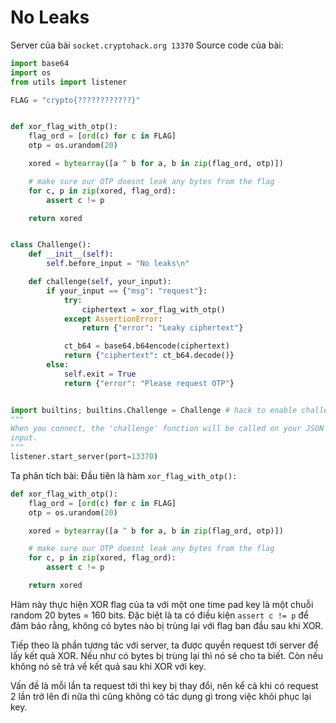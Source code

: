 # No Leaks
Server của bài `socket.cryptohack.org 13370`
Source code của bài: 
```python
import base64
import os
from utils import listener

FLAG = "crypto{????????????}"


def xor_flag_with_otp():
    flag_ord = [ord(c) for c in FLAG]
    otp = os.urandom(20)

    xored = bytearray([a ^ b for a, b in zip(flag_ord, otp)])

    # make sure our OTP doesnt leak any bytes from the flag
    for c, p in zip(xored, flag_ord):
        assert c != p

    return xored


class Challenge():
    def __init__(self):
        self.before_input = "No leaks\n"

    def challenge(self, your_input):
        if your_input == {"msg": "request"}:
            try:
                ciphertext = xor_flag_with_otp()
            except AssertionError:
                return {"error": "Leaky ciphertext"}

            ct_b64 = base64.b64encode(ciphertext)
            return {"ciphertext": ct_b64.decode()}
        else:
            self.exit = True
            return {"error": "Please request OTP"}


import builtins; builtins.Challenge = Challenge # hack to enable challenge to be run locally, see https://cryptohack.org/faq/#listener
"""
When you connect, the 'challenge' function will be called on your JSON
input.
"""
listener.start_server(port=13370)
```
Ta phân tích bài: Đầu tiên là hàm `xor_flag_with_otp():`
```python
def xor_flag_with_otp():
    flag_ord = [ord(c) for c in FLAG]
    otp = os.urandom(20)

    xored = bytearray([a ^ b for a, b in zip(flag_ord, otp)])

    # make sure our OTP doesnt leak any bytes from the flag
    for c, p in zip(xored, flag_ord):
        assert c != p

    return xored
```
Hàm này thực hiện XOR flag của ta với một one time pad key là một chuỗi random 20 bytes = 160 bits. Đặc biệt là ta có điều kiện 
`assert c != p` để đảm bảo rằng, không có bytes nào bị trùng lại với flag ban đầu sau khi XOR. 


Tiếp theo là phần tương tác với server, ta được quyền request tới server để lấy kết quả XOR. Nếu như có bytes bị trùng lại thì nó sẽ cho ta biết. Còn nếu không nó sẽ trả về kết quả sau khi XOR với key.

Vấn đề là mỗi lần ta request tới thì key bị thay đổi, nên kể cả khi có request 2 lần trở lên đi nữa thì cũng không có tác dụng gì trong việc khôi phục lại key. 


